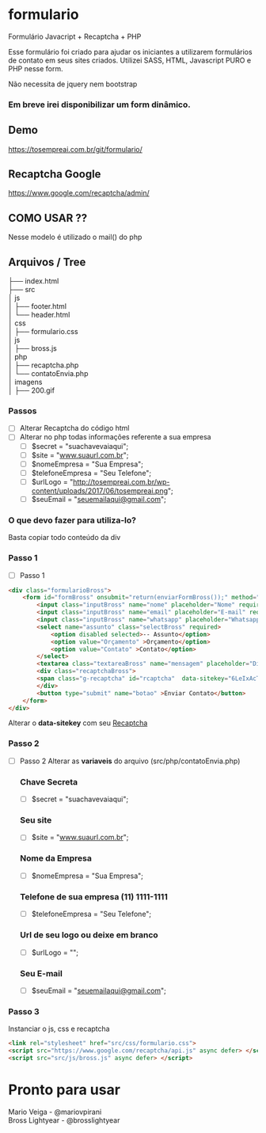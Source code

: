 # formulario
Formulário Javacript + Recaptcha + PHP 

Esse formulário foi criado para ajudar os iniciantes a utilizarem formulários de contato em seus sites criados.
Utilizei SASS, HTML, Javascript PURO e PHP nesse form.

Não necessita de jquery nem bootstrap

### Em breve irei disponibilizar um form dinâmico.

## Demo
https://tosempreai.com.br/git/formulario/

## Recaptcha Google 
https://www.google.com/recaptcha/admin/

## COMO USAR ??
Nesse modelo é utilizado o mail() do php

## Arquivos / Tree

├── index.html<br>
├── src<br>
│   js<br>
│   ├── footer.html<br>
│   └── header.html<br>
│   css<br>
│   ├── formulario.css<br>
│   js<br>
│   ├── bross.js<br>
│   php<br>
│   ├── recaptcha.php<br>
│   └── contatoEnvia.php<br>
│   imagens<br>
│   ├── 200.gif<br>

### Passos

- [ ] Alterar Recaptcha do código html
- [ ] Alterar no php todas informações referente a sua empresa
    - [ ] $secret = "suachavevaiaqui";
    - [ ] $site = "www.suaurl.com.br";
    - [ ] $nomeEmpresa = "Sua Empresa";
    - [ ] $telefoneEmpresa = "Seu Telefone";
    - [ ] $urlLogo = "http://tosempreai.com.br/wp-content/uploads/2017/06/tosempreai.png";
    - [ ] $seuEmail = "seuemailaqui@gmail.com";

### O que devo fazer para utiliza-lo?
Basta copiar todo conteúdo da div

### Passo 1

- [ ] Passo 1

```HTML
<div class="formularioBross">
    <form id="formBross" onsubmit="return(enviarFormBross());" method="POST">
        <input class="inputBross" name="nome" placeholder="Nome" required>
        <input class="inputBross" name="email" placeholder="E-mail" required type="email">
        <input class="inputBross" name="whatsapp" placeholder="Whatsapp" required>
        <select name="assunto" class="selectBross" required>
            <option disabled selected>-- Assunto</option>
            <option value="Orçamento" >Orçamento</option>
            <option value="Contato" >Contato</option>
        </select>
        <textarea class="textareaBross" name="mensagem" placeholder="Digite sua mensagem" ></textarea>
        <div class="recaptchaBross">
        <span class="g-recaptcha" id="rcaptcha"  data-sitekey="6LeIxAcTAAAAAJcZVRqyHh71UMIEGNQ_MXjiZKhI"></span>
        </div>
        <button type="submit" name="botao" >Enviar Contato</button>
    </form>
</div>
```
Alterar o **data-sitekey** com seu [Recaptcha](https://www.google.com/recaptcha/admin/)


### Passo 2

- [ ] Passo 2
Alterar as **variaveis** do arquivo (src/php/contatoEnvia.php)
    ### Chave Secreta
    - [ ] $secret = "suachavevaiaqui";
    ### Seu site
    - [ ] $site = "www.suaurl.com.br";
    ### Nome da Empresa
    - [ ] $nomeEmpresa = "Sua Empresa";
    ### Telefone de sua empresa (11) 1111-1111
    - [ ] $telefoneEmpresa = "Seu Telefone";
    ### Url de seu logo ou deixe em branco
    - [ ] $urlLogo = "";
    ### Seu E-mail
    - [ ] $seuEmail = "seuemailaqui@gmail.com";

### Passo 3
Instanciar o js, css e recaptcha
```HTML
<link rel="stylesheet" href="src/css/formulario.css">
<script src="https://www.google.com/recaptcha/api.js" async defer> </script>
<script src="src/js/bross.js" async defer> </script>
```


# Pronto para usar
Mario Veiga - @mariovpirani<br>
Bross Lightyear - @brosslightyear<br>



